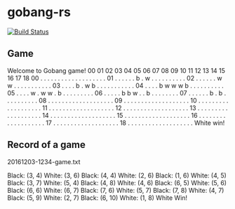 # gobang-rs
[![Build Status](https://travis-ci.org/ts25504/gobang-rs.svg?branch=master)](https://travis-ci.org/ts25504/gobang-rs)

## Game

Welcome to Gobang game!
   00 01 02 03 04 05 06 07 08 09 10 11 12 13 14 15 16 17 18
00  .  .  .  .  .  .  .  .  .  .  .  .  .  .  .  .  .  .  .
01  .  .  .  .  .  .  b  .  w  .  .  .  .  .  .  .  .  .  .
02  .  .  .  .  .  .  w  w  .  .  .  .  .  .  .  .  .  .  .
03  .  .  .  .  b  .  w  b  .  .  .  .  .  .  .  .  .  .  .
04  .  .  .  .  b  w  w  w  b  .  .  .  .  .  .  .  .  .  .
05  .  .  .  .  w  .  w  w  .  b  .  .  .  .  .  .  .  .  .
06  .  .  .  .  .  b  b  w  .  .  b  .  .  .  .  .  .  .  .
07  .  .  .  .  .  .  b  .  b  .  .  .  .  .  .  .  .  .  .
08  .  .  .  .  .  .  .  .  .  .  .  .  .  .  .  .  .  .  .
09  .  .  .  .  .  .  .  .  .  .  .  .  .  .  .  .  .  .  .
10  .  .  .  .  .  .  .  .  .  .  .  .  .  .  .  .  .  .  .
11  .  .  .  .  .  .  .  .  .  .  .  .  .  .  .  .  .  .  .
12  .  .  .  .  .  .  .  .  .  .  .  .  .  .  .  .  .  .  .
13  .  .  .  .  .  .  .  .  .  .  .  .  .  .  .  .  .  .  .
14  .  .  .  .  .  .  .  .  .  .  .  .  .  .  .  .  .  .  .
15  .  .  .  .  .  .  .  .  .  .  .  .  .  .  .  .  .  .  .
16  .  .  .  .  .  .  .  .  .  .  .  .  .  .  .  .  .  .  .
17  .  .  .  .  .  .  .  .  .  .  .  .  .  .  .  .  .  .  .
18  .  .  .  .  .  .  .  .  .  .  .  .  .  .  .  .  .  .  .
White win!

## Record of a game

20161203-1234-game.txt

Black: (3, 4)
White: (3, 6)
Black: (4, 4)
White: (2, 6)
Black: (1, 6)
White: (4, 5)
Black: (3, 7)
White: (5, 4)
Black: (4, 8)
White: (4, 6)
Black: (6, 5)
White: (5, 6)
Black: (6, 6)
White: (6, 7)
Black: (7, 6)
White: (5, 7)
Black: (7, 8)
White: (4, 7)
Black: (5, 9)
White: (2, 7)
Black: (6, 10)
White: (1, 8)
White Win!
